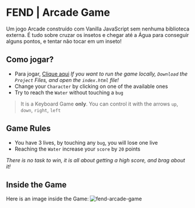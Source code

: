 # FEND | Arcade Game
Um jogo Arcade construído com Vanilla JavaScript sem nenhuma biblioteca externa. É tudo sobre cruzar os insetos e chegar até a Água para conseguir alguns pontos, e tentar não tocar em um inseto!

## Como jogar?
- Para jogar, [Clique aqui](https://isaccanedo.github.io/javascript-arcade-game/)
_If you want to run the game locally, `Download` the `Project` Files, and open the `index.html` file!_
- Change your `Character` by clicking on one of the available ones
- Try to reach the `Water` without touching a `bug`

> It is a Keyboard Game **only**. You can control it with the arrows `up`, `down`, `right`, `left`

## Game Rules
- You have 3 lives, by touching any `bug`, you will lose one live
- Reaching the `Water` increase your `score` by `20` points

_There is no task to win, it is all about getting a high score, and brag about it!_

## Inside the Game
Here is an image inside the Game:
![fend-arcade-game](https://user-images.githubusercontent.com/16986422/39674839-7cdbb3d4-5152-11e8-9736-30429af544ca.png)
